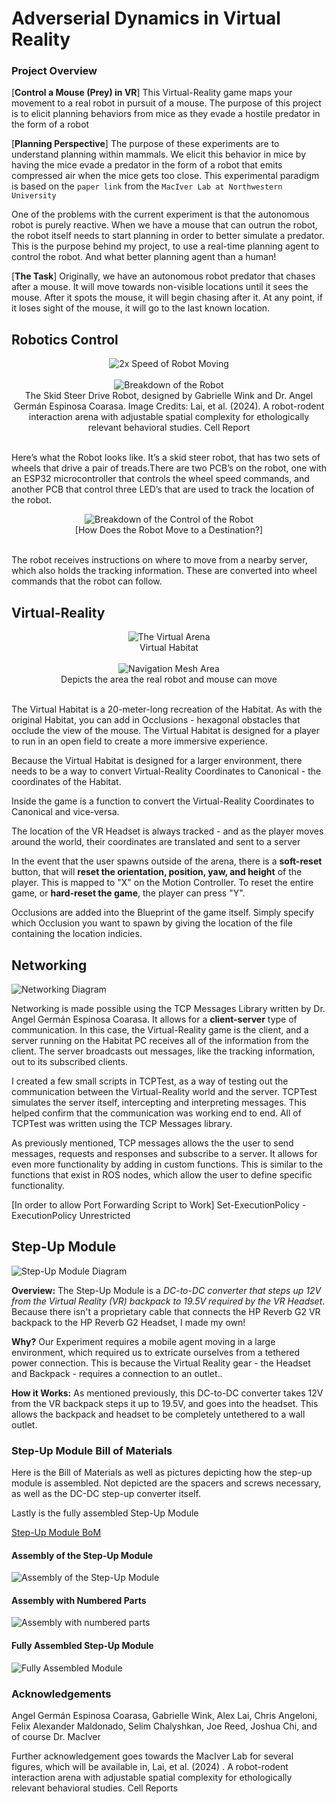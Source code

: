 # Adverserial Dynamics in Virtual Reality 


### Project Overview
[**Control a Mouse (Prey) in VR**]
This Virtual-Reality game maps your movement to a real robot in pursuit of a mouse. The purpose of this project is to elicit planning behaviors from mice as they evade a hostile predator in the form of a robot

[**Planning Perspective**]
The purpose of these experiments are to understand planning within mammals. We elicit this behavior in mice by having the mice evade a predator in the form of a robot that emits compressed air when the mice gets too close. This experimental paradigm is based on the ```paper link``` from the ```MacIver Lab at Northwestern University ```
 
One of the problems with the current experiment is that the autonomous robot is purely reactive. When we have a mouse that can outrun the robot, the robot itself needs to start planning in order to better simulate a predator. This is the purpose behind my project, to use a real-time planning agent to control the robot. And what better planning agent than a human!


[**The Task**]
Originally, we have an autonomous robot predator that chases after a mouse. It will move towards non-visible locations until it sees the mouse. After it spots the mouse, it will begin chasing after it. At any point, if it loses sight of the mouse, it will go to the last known location.
<!-- ![Task Diagram](images/task_logic_sq.png) -->


## Robotics Control
<div style="text-align: center;" markdown="1">
   <img src="images/robot_ctrl_2x.gif" alt="2x Speed of Robot Moving"/>
</div>
&nbsp

<div style="text-align: center;" markdown="1">
   <img src="images/robot_sq.png" alt="Breakdown of the Robot"/>
   <figcaption> The Skid Steer Drive Robot, designed by Gabrielle Wink and Dr. Angel Germán Espinosa Coarasa. Image Credits: Lai, et al. (2024). A robot-rodent interaction arena with adjustable spatial complexity for ethologically relevant behavioral studies. Cell Report
</div>
&nbsp

Here’s what the Robot looks like. It’s a skid steer robot, that has two sets of wheels that drive a pair of treads.There are two PCB’s on the robot, one with an ESP32 microcontroller that controls the wheel speed commands, and another PCB   that control three LED’s that are used to track the location of the robot.

<div style="text-align: center;" markdown="1">
   <img src="images/robot_ctrl_diagram.png" alt="Breakdown of the Control of the Robot"/>
   <figcaption> [How Does the Robot Move to a Destination?]
</div>  
&nbsp

The robot receives instructions on where to move from a nearby server, which also holds the tracking information. These are converted into wheel commands that the robot can follow.

## Virtual-Reality
<div style="text-align: center;" markdown="1">
   <img src="images/virtual_arena.png" alt="The Virtual Arena"/>
   <figcaption> Virtual Habitat
</div>
&nbsp
<div style="text-align: center;" markdown="1">
   <img src="images/nav_mesh.png" alt="Navigation Mesh Area"/>
   <figcaption> Depicts the area the real robot and mouse can move
</div>
&nbsp

The Virtual Habitat is a 20-meter-long recreation of the Habitat. As with the original Habitat, you can add in Occlusions - hexagonal obstacles that occlude the view of the mouse. The Virtual Habitat is designed for a player to run in an open field to create a more immersive experience.

Because the Virtual Habitat is designed for a larger environment, there needs to be a way to convert Virtual-Reality Coordinates to Canonical - the coordinates of the Habitat.

Inside the game is a function to convert the Virtual-Reality Coordinates to Canonical and vice-versa. 

The location of the VR Headset is always tracked - and as the player moves around the world, their coordinates are translated and sent to a server 

In the event that the user spawns outside of the arena, there is a **soft-reset** button, that will **reset the orientation, position, yaw, and height** of the player. This is mapped to "X" on the Motion Controller. To reset the entire game, or **hard-reset the game**, the player can press "Y". 

Occlusions are added into the Blueprint of the game itself. Simply specify which Occlusion you want to spawn by giving the location of the file containing the location indicies. 


## Networking
![Networking Diagram](images/networking_diagram.jpg)

Networking is made possible using the TCP Messages Library written by Dr. Angel Germán Espinosa Coarasa. It allows for a **client-server** type of communication. In this case, the Virtual-Reality game is the client, and a server running on the Habitat PC receives all of the information from the client. The server broadcasts out messages, like the tracking information, out to its subscribed clients.

I created a few small scripts in TCPTest, as a way of testing out the communication between the Virtual-Reality world and the server. TCPTest simulates the server itself, intercepting and interpreting messages. This helped confirm that the communication was working end to end. All of TCPTest was written using the TCP Messages library.

As previously mentioned, TCP messages allows the the user to send messages, requests and responses and subscribe to a server. It allows for even more functionality by adding in custom functions. This is similar to the functions that exist in ROS nodes, which allow the user to define specific functionality.
 
[In order to allow Port Forwarding Script to Work]
Set-ExecutionPolicy -ExecutionPolicy Unrestricted

## Step-Up Module
![Step-Up Module Diagram](images/step_up_diagram.png)

**Overview:** The Step-Up Module is a *DC-to-DC converter that steps up 12V from the Virtual Reality (VR) backpack to 19.5V required by the VR Headset*. 
Because there isn't a proprietary cable that connects the HP Reverb G2 VR backpack to the HP Reverb G2 Headset, I made my own!

**Why?** Our Experiment requires a mobile agent moving in a large environment, which required us to extricate ourselves from a tethered power connection. This is because the Virtual Reality gear - the Headset and Backpack - requires a connection to an outlet..

**How it Works:** As mentioned previously, this DC-to-DC converter takes 12V from the VR backpack steps it up to 19.5V, and goes into the headset. This allows the backpack and headset to be completely untethered to a wall outlet.   

### Step-Up Module Bill of Materials
Here is the Bill of Materials as well as pictures depicting how the step-up module is assembled. Not depicted are the spacers and screws necessary, as well as the DC-DC step-up converter itself. 

Lastly is the fully assembled Step-Up Module

[Step-Up Module BoM](https://docs.google.com/spreadsheets/d/1b9FdkY2aQWLmUtxk2oAGR2HAnpVTHtHQpYreBFGOhEA/edit?usp=sharing)

#### Assembly of the Step-Up Module
![Assembly of the Step-Up Module](images/assembly_1.jpg)

#### Assembly with Numbered Parts
![Assembly with numbered parts](images/assembly_2.jpg)

#### Fully Assembled Step-Up Module
![Fully Assembled Module](images/full_assembly.jpg)

### Acknowledgements
Angel Germán Espinosa Coarasa, Gabrielle Wink, Alex Lai, Chris Angeloni, Felix Alexander Maldonado, Selim Chalyshkan, Joe Reed,  Joshua Chi, and of course Dr. MacIver

Further acknowledgement goes towards the MacIver Lab for several figures, which will be available in, Lai, et al. (2024) . A robot-rodent interaction arena with adjustable spatial complexity for ethologically relevant behavioral studies. Cell Reports